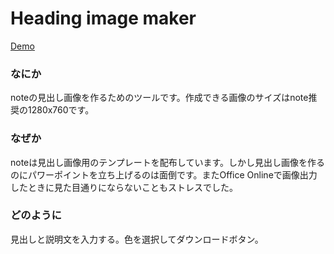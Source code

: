 # Heading image maker

[Demo](https://fukuchiharuki.me/heading-image-maker/)

### なにか

noteの見出し画像を作るためのツールです。作成できる画像のサイズはnote推奨の1280x760です。

### なぜか

noteは見出し画像用のテンプレートを配布しています。しかし見出し画像を作るのにパワーポイントを立ち上げるのは面倒です。またOffice Onlineで画像出力したときに見た目通りにならないこともストレスでした。

### どのように

見出しと説明文を入力する。色を選択してダウンロードボタン。